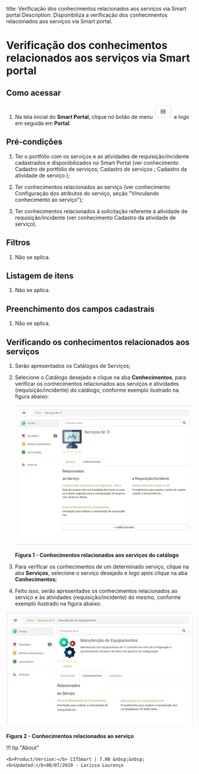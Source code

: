 title:  Verificação dos conhecimentos relacionados aos serviços via Smart portal
Description: Disponibiliza a verificação dos conhecimentos relacionados aos serviços via Smart portal. 
# Verificação dos conhecimentos relacionados aos serviços via Smart portal

Como acessar
--------------

1. Na tela inicial do **Smart Portal**, clique no botão de menu ![simbolo](images/simb-meno.white.jpg)  e logo em seguida em 
**Portal**.

Pré-condições
----------------

1. Ter o portfólio com os serviços e as atividades de requisição/incidente cadastrados e disponibilizados no Smart Portal (ver 
conhecimento Cadastro de portfólio de serviços; Cadastro de serviços ; Cadastro da atividade de serviço );

2. Ter conhecimentos relacionados ao serviço (ver conhecimento Configuração dos atributos do serviço, seção "Vinculando conhecimento 
ao serviço");

3. Ter conhecimentos relacionados à solicitação referente à atividade de requisição/incidente (ver conhecimento Cadastro da atividade 
de serviço).

Filtros
-----------

1. Não se aplica.

Listagem de itens
-------------------

1. Não se aplica.

Preenchimento dos campos cadastrais
--------------------------------------

1. Não se aplica.

Verificando os conhecimentos relacionados aos serviços
---------------------------------------------------------

1. Serão apresentados os Catálogos de Serviços;

2. Selecione o Catálogo desejado e clique na aba **Conhecimentos**, para verificar os conhecimentos relacionados aos serviços e 
atividades (requisição/incidente) do catálogo, conforme exemplo ilustrado na figura abaixo:

    ![Conhecimentos](images/ver-conh.img1.jpg)
    
    **Figura 1 - Conhecimentos relacionados aos serviços do catálogo**
    
3. Para verificar os conhecimentos de um determinado serviço, clique na aba **Serviços**, selecione o serviço desejado e logo após 
clique na aba **Conhecimentos**;

4. Feito isso, serão apresentados os conhecimentos relacionados ao serviço e às atividades (requisição/incidente) do mesmo, conforme
exemplo ilustrado na figura abaixo:

![Relacionados](images/ver-conh.img2.jpg)

**Figura 2 - Conhecimentos relacionados ao serviço**

!!! tip "About"

    <b>Product/Version:</b> CITSmart | 7.00 &nbsp;&nbsp;
    <b>Updated:</b>08/07/2019 - Larissa Lourenço
